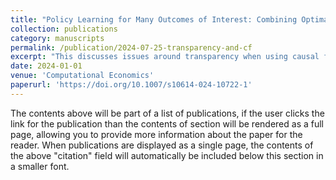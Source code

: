 ```yaml
---
title: "Policy Learning for Many Outcomes of Interest: Combining Optimal Policy Trees with Multi-objective Bayesian Optimisation"
collection: publications
category: manuscripts
permalink: /publication/2024-07-25-transparency-and-cf
excerpt: "This discusses issues around transparency when using causal forest models. It covers both the traditional concerns in machine learning around accountability around letting black-box models make decisions that affect people's lives, and also the need for transparency so decision-makers can actually understand the insights in the causal forest model. It argues that given models are largely not making decisions directly, the greater concern is that models are transparent enough the be usable. It discusses some techniques that could be used to address transparency issues."
date: 2024-01-01
venue: 'Computational Economics'
paperurl: 'https://doi.org/10.1007/s10614-024-10722-1'
---
```


The contents above will be part of a list of publications, if the user clicks the link for the publication than the contents of section will be rendered as a full page, allowing you to provide more information about the paper for the reader. When publications are displayed as a single page, the contents of the above "citation" field will automatically be included below this section in a smaller font.
